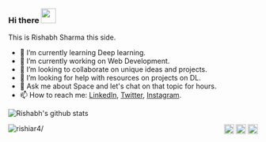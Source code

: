 ### Hi there <img src="https://user-images.githubusercontent.com/48138906/87844647-ada73c00-c8dc-11ea-96af-427f77038aca.gif" width='30px'>

  This is Rishabh Sharma this side.   
<!--
**rishiar4/rishiar4** is a ✨ _special_ ✨ repository because its `README.md` (this file) appears on your GitHub profile.
-->

- 🌱 I’m currently learning Deep learning.
- 🔭 I’m currently working on Web Development.
- 👯 I’m looking to collaborate on unique ideas and projects.
- 🤔 I’m looking for help with resources on projects on DL.
- 💬 Ask me about Space and let's chat on that topic for hours.
- 📫 How to reach me:  [LinkedIn](https://www.linkedin.com/in/rishabh-sharma7/), [Twitter](https://twitter.com/rishiar4), [Instagram](https://www.instagram.com/the.rishi.sharma/).

![Rishabh's github stats](https://github-readme-stats.vercel.app/api?username=rishiar4&show_icons=true&hide_border=true)


<p align="right">
  <img align="left" src=https://komarev.com/ghpvc/?username=rishiar4 alt=rishiar4/>
<a href="https://instagram.com/the.rishi.sharma" target="_blank"><img align="center" src=https://cdn.jsdelivr.net/npm/simple-icons@3.0.1/icons/instagram.svg alt="the.rishi.sharma" height="20" width="20" /></a>
<a href="https://twitter.com/rishiar4" target="_blank"><img align="center" src=https://cdn.jsdelivr.net/npm/simple-icons@3.0.1/icons/twitter.svg alt="rishiar4" height="20" width="20" /></a>
<a href="https://linkedin.com/in/rishabh-sharma7" target="_blank"><img align="center" src=https://cdn.jsdelivr.net/npm/simple-icons@3.0.1/icons/linkedin.svg alt="rishabh-sharma7" height="20" width="20" /></a>
</p>
